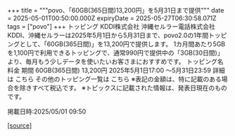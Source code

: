 +++
title = """povo、「60GB(365日間)13,200円」を5月31日まで提供"""
date = 2025-05-01T00:50:00.000Z
expiryDate = 2025-05-27T06:30:58.071Z
tags = ["povo"]
+++
トッピング KDDI株式会社 沖縄セルラー電話株式会社 KDDI、沖縄セルラーは2025年5月1日から5月31日まで、povo2.0の1年間トッピングとして、「60GB(365日間)」を13,200円で提供します。 1カ月間あたり5GBを1,100円で利用できるトッピングで、通常990円で提供中の「3GB(30日間)」より、毎月もう少しデータを使いたいお客さまにおすすめです。 トッピング名 料金 期間 60GB(365日間) 13,200円 2025年5月1日17:00 ～5月31日23:59 詳細は こちら その他のトッピング一覧は こちら ※表記の金額は、特に記載のある場合を除きすべて税込です。 ※トピックスに記載された情報は、発表日現在のものです。

掲載日時:2025/05/01 09:50

[[source]](https://povo.jp/news/newsrelease/20250501_01/)
